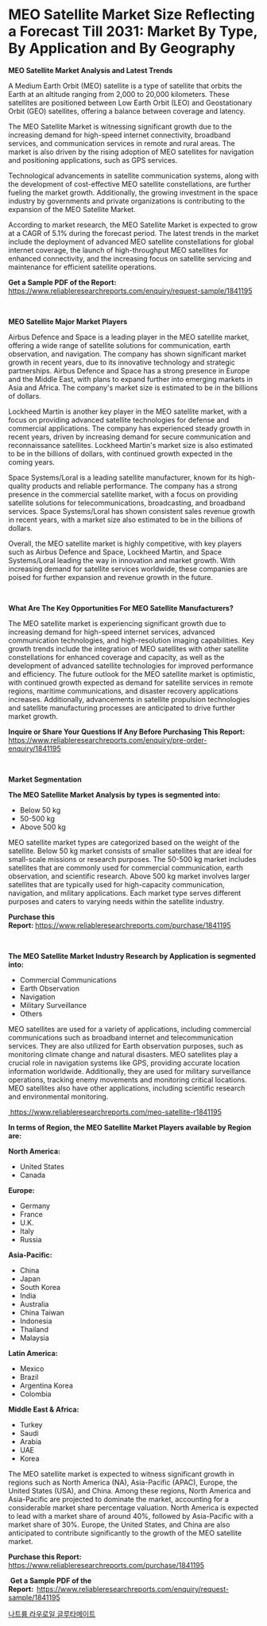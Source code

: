 <p><h1>MEO Satellite Market Size Reflecting a Forecast Till 2031: Market By Type, By Application and By Geography</h1></p><p><strong>MEO Satellite Market Analysis and Latest Trends</strong></p>
<p><p>A Medium Earth Orbit (MEO) satellite is a type of satellite that orbits the Earth at an altitude ranging from 2,000 to 20,000 kilometers. These satellites are positioned between Low Earth Orbit (LEO) and Geostationary Orbit (GEO) satellites, offering a balance between coverage and latency.</p><p>The MEO Satellite Market is witnessing significant growth due to the increasing demand for high-speed internet connectivity, broadband services, and communication services in remote and rural areas. The market is also driven by the rising adoption of MEO satellites for navigation and positioning applications, such as GPS services.</p><p>Technological advancements in satellite communication systems, along with the development of cost-effective MEO satellite constellations, are further fueling the market growth. Additionally, the growing investment in the space industry by governments and private organizations is contributing to the expansion of the MEO Satellite Market.</p><p>According to market research, the MEO Satellite Market is expected to grow at a CAGR of 5.1% during the forecast period. The latest trends in the market include the deployment of advanced MEO satellite constellations for global internet coverage, the launch of high-throughput MEO satellites for enhanced connectivity, and the increasing focus on satellite servicing and maintenance for efficient satellite operations.</p></p>
<p><strong>Get a Sample PDF of the Report:&nbsp;</strong> <a href="https://www.reliableresearchreports.com/enquiry/request-sample/1841195">https://www.reliableresearchreports.com/enquiry/request-sample/1841195</a></p>
<p>&nbsp;</p>
<p><strong>MEO Satellite Major Market Players</strong></p>
<p><p>Airbus Defence and Space is a leading player in the MEO satellite market, offering a wide range of satellite solutions for communication, earth observation, and navigation. The company has shown significant market growth in recent years, due to its innovative technology and strategic partnerships. Airbus Defence and Space has a strong presence in Europe and the Middle East, with plans to expand further into emerging markets in Asia and Africa. The company's market size is estimated to be in the billions of dollars.</p><p>Lockheed Martin is another key player in the MEO satellite market, with a focus on providing advanced satellite technologies for defense and commercial applications. The company has experienced steady growth in recent years, driven by increasing demand for secure communication and reconnaissance satellites. Lockheed Martin's market size is also estimated to be in the billions of dollars, with continued growth expected in the coming years.</p><p>Space Systems/Loral is a leading satellite manufacturer, known for its high-quality products and reliable performance. The company has a strong presence in the commercial satellite market, with a focus on providing satellite solutions for telecommunications, broadcasting, and broadband services. Space Systems/Loral has shown consistent sales revenue growth in recent years, with a market size also estimated to be in the billions of dollars.</p><p>Overall, the MEO satellite market is highly competitive, with key players such as Airbus Defence and Space, Lockheed Martin, and Space Systems/Loral leading the way in innovation and market growth. With increasing demand for satellite services worldwide, these companies are poised for further expansion and revenue growth in the future.</p></p>
<p>&nbsp;</p>
<p><strong>What Are The Key Opportunities For MEO Satellite Manufacturers?</strong></p>
<p><p>The MEO satellite market is experiencing significant growth due to increasing demand for high-speed internet services, advanced communication technologies, and high-resolution imaging capabilities. Key growth trends include the integration of MEO satellites with other satellite constellations for enhanced coverage and capacity, as well as the development of advanced satellite technologies for improved performance and efficiency. The future outlook for the MEO satellite market is optimistic, with continued growth expected as demand for satellite services in remote regions, maritime communications, and disaster recovery applications increases. Additionally, advancements in satellite propulsion technologies and satellite manufacturing processes are anticipated to drive further market growth.</p></p>
<p><strong>Inquire or Share Your Questions If Any Before Purchasing This Report:</strong> <a href="https://www.reliableresearchreports.com/enquiry/pre-order-enquiry/1841195">https://www.reliableresearchreports.com/enquiry/pre-order-enquiry/1841195</a></p>
<p>&nbsp;</p>
<p><strong>Market Segmentation</strong></p>
<p><strong>The MEO Satellite Market Analysis by types is segmented into:</strong></p>
<p><ul><li>Below 50 kg</li><li>50-500 kg</li><li>Above 500 kg</li></ul></p>
<p><p>MEO satellite market types are categorized based on the weight of the satellite. Below 50 kg market consists of smaller satellites that are ideal for small-scale missions or research purposes. The 50-500 kg market includes satellites that are commonly used for commercial communication, earth observation, and scientific research. Above 500 kg market involves larger satellites that are typically used for high-capacity communication, navigation, and military applications. Each market type serves different purposes and caters to varying needs within the satellite industry.</p></p>
<p><strong>Purchase this Report:&nbsp;</strong><a href="https://www.reliableresearchreports.com/purchase/1841195">https://www.reliableresearchreports.com/purchase/1841195</a></p>
<p>&nbsp;</p>
<p><strong>The MEO Satellite Market Industry Research by Application is segmented into:</strong></p>
<p><ul><li>Commercial Communications</li><li>Earth Observation</li><li>Navigation</li><li>Military Surveillance</li><li>Others</li></ul></p>
<p><p>MEO satellites are used for a variety of applications, including commercial communications such as broadband internet and telecommunication services. They are also utilized for Earth observation purposes, such as monitoring climate change and natural disasters. MEO satellites play a crucial role in navigation systems like GPS, providing accurate location information worldwide. Additionally, they are used for military surveillance operations, tracking enemy movements and monitoring critical locations. MEO satellites also have other applications, including scientific research and environmental monitoring.</p></p>
<p><a href="https://www.reliableresearchreports.com/meo-satellite-r1841195">&nbsp;https://www.reliableresearchreports.com/meo-satellite-r1841195</a></p>
<p><strong>In terms of Region, the MEO Satellite Market Players available by Region are:</strong></p>
<p>
    <p> <strong> North America: </strong>
        <ul>
            <li>United States</li>
            <li>Canada</li>
        </ul>
        </p> 
    <p> <strong> Europe: </strong>
        <ul>
            <li>Germany</li>
            <li>France</li>
            <li>U.K.</li>
            <li>Italy</li>
            <li>Russia</li>
        </ul>
        </p> 
    <p> <strong> Asia-Pacific: </strong>
        <ul>
            <li>China</li>
            <li>Japan</li>
            <li>South Korea</li>
            <li>India</li>
            <li>Australia</li>
            <li>China Taiwan</li>
            <li>Indonesia</li>
            <li>Thailand</li>
            <li>Malaysia</li>
        </ul>
        </p> 
    <p> <strong> Latin America: </strong>
        <ul>
            <li>Mexico</li>
            <li>Brazil</li>
            <li>Argentina Korea</li>
            <li>Colombia</li>
        </ul>
        </p> 
    <p> <strong> Middle East & Africa: </strong>
        <ul>
            <li>Turkey</li>
            <li>Saudi</li>
            <li>Arabia</li>
            <li>UAE</li>
            <li>Korea</li>
        </ul>
    </p>
    </p>
<p><p>The MEO satellite market is expected to witness significant growth in regions such as North America (NA), Asia-Pacific (APAC), Europe, the United States (USA), and China. Among these regions, North America and Asia-Pacific are projected to dominate the market, accounting for a considerable market share percentage valuation. North America is expected to lead with a market share of around 40%, followed by Asia-Pacific with a market share of 30%. Europe, the United States, and China are also anticipated to contribute significantly to the growth of the MEO satellite market.</p></p>
<p><strong>Purchase this Report: </strong><a href="https://www.reliableresearchreports.com/purchase/1841195">https://www.reliableresearchreports.com/purchase/1841195</a></p>
<p>&nbsp;<strong>Get a Sample PDF of the Report:&nbsp;&nbsp;</strong><a href="https://www.reliableresearchreports.com/enquiry/request-sample/1841195">https://www.reliableresearchreports.com/enquiry/request-sample/1841195</a></p>
<p><strong></strong></p>
<p><p><a href="https://github.com/LanceOlsotn8978/Market-Research-Report-List-1/blob/main/596184818548.md">나트륨 라우로일 글루타메이트</a></p></p>